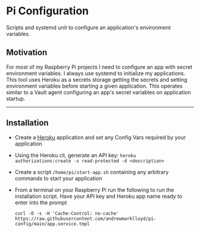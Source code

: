 # Pi Configuration

Scripts and systemd unit to configure an application's environment variables.

## Motivation

For most of my Raspberry Pi projects I need to configure an app with secret environment variables. I always use systemd to initialize my applications. This tool uses Heroku as a secrets storage getting the secrets and setting environment variables before starting a given application. This operates similar to a Vault agent configuring an app's secret variables on application startup.

---
## Installation

- Create a [Heroku](https://dashboard.heroku.com) application and set any Config Vars required by your application
- Using the Heroku cli, generate an API key: `heroku authorizations:create -s read-protected -d <description>`
- Create a script `/home/pi/start-app.sh` containing any arbitrary commands to start your application
- From a terminal on your Raspberry Pi run the following to run the installation script. Have your API key and Heroku app name ready to enter into the prompt

    ```curl -O -s -H 'Cache-Control: no-cache' https://raw.githubusercontent.com/andrewmarklloyd/pi-config/main/app.service.tmpl```
